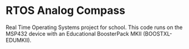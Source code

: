 # RTOS Analog Compass
Real Time Operating Systems project for school. This code runs on the MSP432 device with an Educational BoosterPack MKII (BOOSTXL-EDUMKII).
